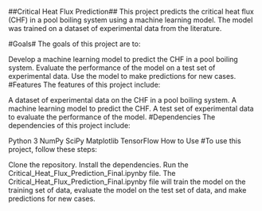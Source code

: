 ##Critical Heat Flux Prediction##
This project predicts the critical heat flux (CHF) in a pool boiling system using a machine learning model. The model was trained on a dataset of experimental data from the literature.

#Goals#
The goals of this project are to:

Develop a machine learning model to predict the CHF in a pool boiling system.
Evaluate the performance of the model on a test set of experimental data.
Use the model to make predictions for new cases.
#Features
The features of this project include:

A dataset of experimental data on the CHF in a pool boiling system.
A machine learning model to predict the CHF.
A test set of experimental data to evaluate the performance of the model.
#Dependencies
The dependencies of this project include:

Python 3
NumPy
SciPy
Matplotlib
TensorFlow
How to Use
#To use this project, follow these steps:

Clone the repository.
Install the dependencies.
Run the Critical_Heat_Flux_Prediction_Final.ipynby file.
The Critical_Heat_Flux_Prediction_Final.ipynby file will train the model on the training set of data, evaluate the model on the test set of data, and make predictions for new cases.

